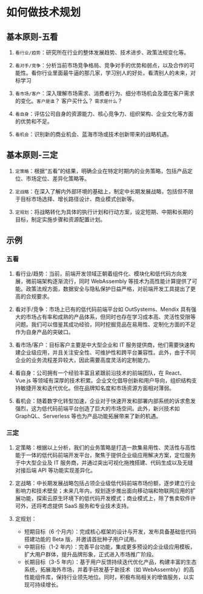 # 如何做技术规划

## 基本原则-五看

1.  `看行业/趋势`：研究所在行业的整体发展趋势、技术进步、政策法规变化等。

2.  `看对手/竞争`：分析当前市场竞争格局、竞争对手的优势和弱点，以及合作的可能性。看你行业里面最牛逼的那几家，学习别人的好处，看清别人的未来，对标学习

3.  `看市场/客户`：深入理解市场需求、消费者行为、细分市场机会及潜在客户需求的变化。`客户是谁`？ 客户买什么？ `需求是什么`？

4.  `看自身`：评估公司自身的资源能力、核心竞争力、组织架构、企业文化等方面的优势和不足。

5.  `看机会`：识别新的商业机会、蓝海市场或技术创新带来的战略机遇。

## 基本原则-三定

1. `定策略`：根据“五看”的结果，明确企业在特定时期内的业务策略，包括产品定位、市场定位、差异化策略等。

2. `定战略`：在深入了解内外部环境的基础上，制定中长期发展战略，包括但不限于目标市场选择、增长路径设计、商业模式创新等。

3. `定规划`：将战略转化为具体的执行计划和行动方案，设定短期、中期和长期的目标，制定实施步骤和资源配置计划。

## 示例

### 五看

1. 看行业/趋势：当前，前端开发领域正朝着组件化、模块化和低代码方向发展，微前端架构逐渐流行，同时 WebAssembly 等技术为高性能计算提供了可能。政策法规方面，数据安全与隐私保护日益严格，对前端开发工具提出了更高的合规要求。

2. 看对手/竞争：市场上已有的低代码前端平台如 OutSystems、Mendix 具有强大的市场占有率和成熟的产品体系，但同时也存在学习成本高、灵活性受限等问题。我们可以借鉴其成功经验，同时挖掘竞品在易用性、定制化方面的不足作为自身产品的突破口。

3. 看市场/客户：目标客户主要是中大型企业和 IT 服务提供商，他们需要快速构建企业级应用，并且关注安全性、可维护性和跨平台兼容性。此外，由于不同企业的业务流程差异较大，因此需要高度灵活的定制能力。

4. 看自身：公司拥有一个经验丰富且紧跟前沿技术的前端团队，在 React、Vue.js 等领域有深厚的技术积累。企业文化倡导创新和用户导向，组织结构支持敏捷开发和迭代优化。但在品牌知名度和市场资源方面相对薄弱。

5. 看机会：随着数字化转型加速，企业对于快速开发和部署内部系统的诉求愈发强烈，这为低代码前端平台创造了巨大的市场空间。此外，新兴技术如 GraphQL、Serverless 等也为产品功能拓展带来了新的机遇。

### 三定

1. 定策略：根据以上分析，我们的业务策略是打造一款集易用性、灵活性与高性能于一体的低代码前端开发平台，聚焦于提供企业级应用解决方案，定位服务于中大型企业及 IT 服务商，并通过突出可视化拖拽搭建、代码生成以及无缝对接后端 API 等功能实现差异化。

2. 定战略：中长期发展战略包括占领企业级低代码前端市场份额，逐步建立行业影响力和技术壁垒；未来几年内，规划逐步推出面向移动端和物联网应用的扩展功能，探索云原生环境下的低代码开发模式；商业模式上，除了售卖软件许可外，还将考虑提供 SaaS 服务和专业技术支持。

3. 定规划：

   - 短期目标（6 个月内）：完成核心框架的设计与开发，发布具备基础低代码搭建功能的 Beta 版，并邀请首批种子用户试用。
   - 中期目标（1-2 年内）：完善平台功能，集成更多预设的企业级应用模板，扩大用户群体，提升品牌形象，正式进入市场推广阶段。
   - 长期目标（3-5 年内）：基于用户反馈持续迭代优化产品，构建丰富的生态系统，拓展海外市场，并着手研发基于新技术（如 WebAssembly）的高性能组件库，保持行业领先地位。同时，积极布局相关的增值服务，以实现可持续增长。
